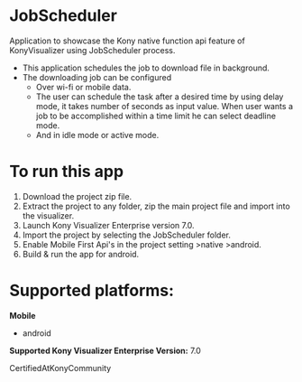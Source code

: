 # JobScheduler
Application to showcase the Kony native function api feature of KonyVisualizer using JobScheduler process.
- This application schedules the job to download file in background.
- The downloading job can be configured 
	- Over wi-fi or mobile data.
	- The user can schedule the task after a desired time by using delay mode, it takes number of seconds as input value.
	  When user wants a job to be accomplished within a time limit he can select deadline mode.
	- And in idle mode or active mode.

# To run this app

1. Download the project zip file.
2. Extract the project to any folder, zip the main project file and import into the visualizer.
3. Launch Kony Visualizer Enterprise version 7.0.
4. Import the project by selecting the JobScheduler folder.
5. Enable Mobile First Api's in the project setting >native >android.
6. Build & run the app for android.

# Supported platforms:
**Mobile**
 * android

**Supported Kony Visualizer Enterprise  Version:** 7.0

CertifiedAtKonyCommunity
